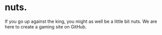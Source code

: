 # nuts.
If you go up against the king, you might as well be a little bit nuts.
We are here to create a gaming site on GitHub.
